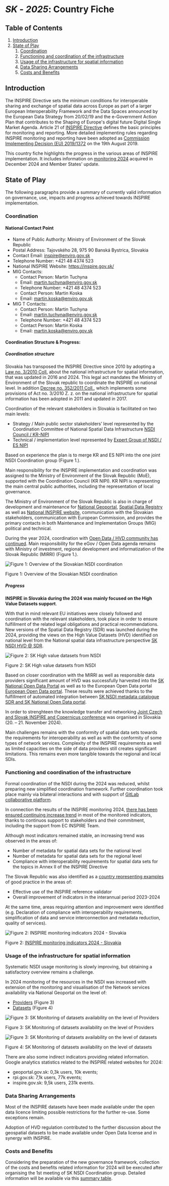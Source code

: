 
# _SK_ - _2025_: Country Fiche

## Table of Contents
1. [Introduction](#introduction)
1. [State of Play](#state_of_play)
   1. [Coordination](#Coordination)
   2. [Functioning and coordination of the infrastructure](#functioning)
   3. [Usage of the infrastructure for spatial information](#usage)
   4. [Data Sharing Arrangements](#data)
   5. [Costs and Benefits](#costs)


## Introduction

The INSPIRE Directive sets the minimum conditions for interoperable sharing and exchange of spatial data across Europe as part of a larger European Interoperability Framework and the Data Spaces announced by the European
Data Strategy from 20/02/19 and the e-Government Action Plan that contributes to the Shaping of Europe's digital future Digital Single Market Agenda. Article 21 of [INSPIRE Directive](https://eur-lex.europa.eu/eli/dir/2007/2/oj) defines the basic principles for monitoring and reporting. More detailed implementing rules regarding INSPIRE monitoring and reporting have been adopted as [Commission Implementing Decision (EU) 2019/1372](https://eur-lex.europa.eu/eli/dec_impl/2019/1372/oj) on the 19th August 2019.

This country fiche highlights the progress in the various areas of INSPIRE implementation. It includes information on [monitoring 2024](https://inspire-geoportal.ec.europa.eu/catalog/views/inspireportal/monitoringreporting/site/mr2024.html) acquired in December 2024 and Member States' update.

## State of Play <a name="state_of_play"></a>

The following paragraphs provide a summary of currently valid information on governance, use, impacts and progress achieved towards INSPIRE implementation.

### Coordination <a name="Coordination"></a>

#### National Contact Point

- Name of Public Authority: Ministry of Environment of the Slovak Republic 
- Postal Address: Tajovského 28, 975 90 Banská Bystrica, Slovakia
- Contact Email: inspire@enviro.gov.sk
- Telephone Number: +421 48 4374 523
- National INSPIRE Website: https://inspire.gov.sk/
- MIG Contacts: 
  - Contact Person: Martin Tuchyna
  - Email: martin.tuchyna@enviro.gov.sk
  - Telephone Number: +421 48 4374 523
  - Contact Person: Martin Koska
  - Email: martin.koska@enviro.gov.sk
- MIG T Contacts: 
  - Contact Person: Martin Tuchyna
  - Email: martin.tuchyna@enviro.gov.sk
  - Telephone Number: +421 48 4374 523
  - Contact Person: Martin Koska
  - Email: martin.koska@enviro.gov.sk

#### Coordination Structure & Progress: 

##### Coordination structure

Slovakia has transposed the INSPIRE Directive since 2010 by adopting a [Law no. 3/2010 Coll.](https://www.slov-lex.sk/pravne-predpisy/SK/ZZ/2010/3/20160501) about the national infrastructure for spatial information, that was updated in 2016 and 2024. This legal act mandates the Ministry of Environment of the Slovak republic to coordinate the INSPIRE on national level. In addition [Decree no. 352/2011 Coll.](https://www.slov-lex.sk/pravne-predpisy/SK/ZZ/2011/352/20170201), which implements some provisions of Act no. 3/2010 Z. z. on the national infrastructure for spatial information has been adopted in 2011 and updated in 2017.

Coordination of the relevant stakeholders in Slovakia is facilitated on two main levels:

- Strategy / Main public sector stakeholders’ level represented by the Coordination Committee of National Spatial Data Infrastructure [NSDI Council / KR-NIPI](https://inspire.gov.sk/koordinacia/sk/kr-nipi)
- Technical / implementation level represented by [Expert Group of NSDI / ES NIPI](https://inspire.gov.sk/koordinacia/sk/es-nipi)

Based on experience the plan is to merge KR and ES NIPI into the one joint NSDI Coordination group (Figure 1.). 

Main responsibility for the INSPIRE implementation and coordination was assigned to the Ministry of Environment of the Slovak Republic (MoE), supported with the Coordination Council (KR NIPI). KR NIPI is representing the main central public authorities, including the representation of local governance.

The Ministry of Environment of the Slovak Republic is also in charge of development and maintenance for [National Geoportal](https://geoportal.gov.sk), [Spatial Data Registry](https://rpi.gov.sk)  as well as [National INSPIRE website](https://inspire.gov.sk), communication with the Slovakian stakeholders, communication with European Commission, and provides the primary contacts in both Maintenance and Implementation Groups (MIG) political and technical. 

During the year 2024, coordination with [Open Data / HVD community has continued](https://inspire.gov.sk/koordinacia/sk/opendata-hvd). Main responsibility for the eGov / Open Data agenda remains with Ministry of investment, regional development and informatization of the Slovak Republic (MIRRI) (Figure 1.).

![Figure 1: Overview of the Slovakian NSDI coordination](images/en_sk_inspire_coordinationv2.png)

Figure 1: Overview of the Slovakian NSDI coordination

##### Progress

**INSPIRE in Slovakia during the 2024 was mainly focused on the High Value Datasets support**. 

With that in mind relevant EU initiatives were closely followed and coordination with the relevant stakeholders, took place in order to ensure fulfillment of the related legal obligations and practical recommendations. New versions of the Spatial Data Registry (SDR) was launched during the 2024, providing the views on the High Value Datasets (HVD) identified on national level from the National spatial data infrastructure perspective [SK NSDI HVD @ SDR](https://rpi.gov.sk/en/statistics/high-value-datasets).  

![Figure 2: SK High value datasets from NSDI](images/hvd_nsdi_sk.png)

Figure 2: SK High value datasets from NSDI

Based on closer coordination with the MIRRI as well as responsible data providers significant amount of HVD was successfully harvested into the [SK National Open Data Portal](https://data.slovensko.sk) as well as to the European Open Data portal [European Open Data portal](https://data.europa.eu/data/datasets?is_hvd=true&locale=en&dataScope=countryData&country=sk&page=1). These results were achieved thanks to the fulfillment of automated integration between [SK NSDI metadata catalogue SDR and SK National Open Data portal](https://inspire.gov.sk/clanok/integracia-nkod-a-rpi).

In order to strenghteen the knowledge transfer and networking [Joint Czech and Slovak INSPIRE and Copernicus conference](https://inspirujmese.eu/sk/archiv-2024) was organised in Slovakia (20. – 21. November 2024). 

Main challenges remains with the conformity of spatial data sets towards the requirements for interoperability as well as with the conformity of some types of network services. Complexity of the INSPIRE requirements as well as limited capacities on the side of data providers still creates significant limitations. This remains even more tangible towards the regional and local SDIs.

### Functioning and coordination of the infrastructure <a name="functioning"></a>

Formal coordination of the NSDI during the 2024 was reduced, whilst preparing new simplified coordination framework. Further coordination took place mainly via bilateral interactions and with support of [GitLab collaborative platform](https://gitlab.com/mzpsr/podpora-inspire-implement-cie).

In connection the results of the INSPIRE monitoring 2024, [there has been ensured continuing increase trend](https://inspire.gov.sk/clanok/hodnotenie-stavu-implementacie-inspire-v-eu-i-na-slovensku-za-rok-2024) in most of the monitored indicators, thanks to continuos support to stakeholders and their commitment, including the support from EC INSPIRE Team.

Although most indicators remained stable, an increasing trend was observed in the areas of:

-	Number of metadata for spatial data sets for the national level
-	Number of metadata for spatial data sets for the regional level
-	Compliance with interoperability requirements for spatial data sets for the topics in Annex II of the INSPIRE Directive

The Slovak Republic was also identified as a [country representing examples](https://wikis.ec.europa.eu/download/attachments/152803212/MIG-T81_INSPIRE_Monitoring_Reporting_2024.pdf?version=1&modificationDate=1739525907721&api=v2) of good practice in the areas of:
-	Effective use of the INSPIRE reference validator
-	Overall improvement of indicators in the interannual period 2023-2024

At the same time, areas requiring attention and improvement were identified (e.g. Declaration of compliance with interoperability requirements, simplification of data and service interconnection and metadata reduction, quality of services).

![Figure 2: INSPIRE monitoring indicators 2024 - Slovakia](images/sk_monitoring_indicators_2024.png)

Figure 2: [INSPIRE monitoring indicators 2024 - Slovakia](https://inspire-geoportal.ec.europa.eu/mr/mr2024_details.html?country=sk)  

### Usage of the infrastructure for spatial information <a name="usage"></a>

Systematic NSDI usage monitoring is slowly improving, but obtaining a satisfactory overview remains a challenge.

In 2024 monitoring of the resources in the NSDI was increased with extension of the monitoring and visualisation of the Network services availability via National Geoportal on the level of:
-	[Providers](https://geoportal.gov.sk/gallery/providers) (Figure 3)
-	[Datasets](https://geoportal.gov.sk/gallery/datasets) (Figure 4)  

![Figure 3: SK Monitoring of datasets availability on the level of Providers](images/sk_ng_monitor_providers.png)

Figure 3: SK Monitoring of datasets availability on the level of Providers

![Figure 3: SK Monitoring of datasets availability on the level of datasets](images/sk_ng_monitor_dataset.png)

Figure 4: SK Monitoring of datasets availability on the level of datasets

There are also some indirect indicators providing related information. Google analytics statistics related to the INSPIRE related websites for 2024:
-	geoportal.gov.sk:  0,3k users, 10k events;
-	rpi.gov.sk:  7,1k users, 77k events;
-	inspire.gov.sk:  9,5k users, 231k events.

### Data Sharing Arrangements <a name="data"></a>

Most of the INSPIRE datasets have been made available under the open data licence limiting possible restrictions for the further re-use. Some exceptions remain. 

Adoption of HVD regulation contributed to the further discussion about the geospatial datasets to be made available under Open Data license and in synergy with INSPIRE.

### Costs and Benefits <a name="costs"></a>

Considering the preparation of the new governance framework, collection of the costs and benefits related information for 2024 will be executed after organising the 1st meeting of SK NSDI Coordination group. Detailed information will be available via this [summary table](https://cms.geocloud.gov.sk/media/tables/INSPIRE_SK_CBA_2024_spolu.xls). 
